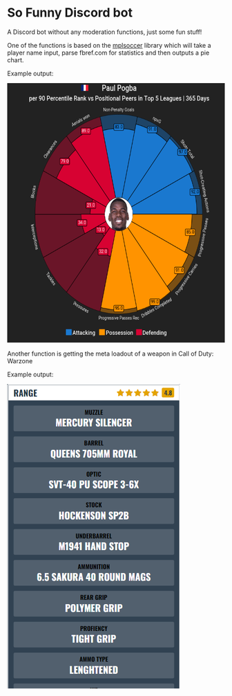# So Funny Discord bot

A Discord bot without any moderation functions, just some fun stuff!

One of the functions is based on the [mplsoccer](https://github.com/andrewRowlinson/mplsoccer) library which will take a player name input, parse fbref.com for statistics and then outputs a pie chart.

Example output:

<img src="data/player.png" width="600" height="600">

Another function is getting the meta loadout of a weapon in Call of Duty: Warzone

Example output:

<img src="data/screenshot.png">
